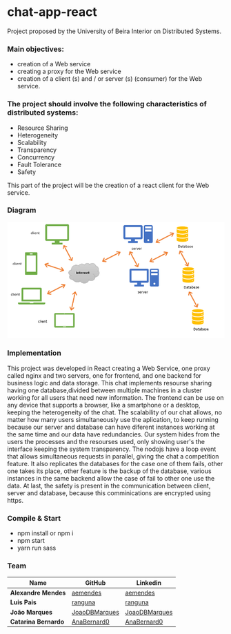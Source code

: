# chat-app-react
Project proposed by the University of Beira Interior on Distributed Systems.

### Main objectives:
- creation of a Web service
- creating a proxy for the Web service
- creation of a client (s) and / or server (s) (consumer) for the Web service.

### The project should involve the following characteristics of distributed systems:
- Resource Sharing
- Heterogeneity
- Scalability
- Transparency
- Concurrency
- Fault Tolerance
- Safety

This part of the project will be the creation of a react client for the Web service.

### Diagram

![alt text](Diagram_Webservice.png)


### Implementation 
This project was developed in React creating a Web Service, one proxy called nginx and two servers, one for frontend, and one backend for business logic and data storage. This chat implements resourse sharing having one database,divided between multiple machines in a cluster working for all users that need new information. The frontend can be use on any device that supports a browser, like a smartphone or a desktop, keeping the heterogeneity of the chat. The scalability of our chat allows, no matter how many users simultaneously use the aplication, to keep running because our server and database can have diferent instances working at the same time and our data have redundancies. Our system hides from the users the processes and the resourses used, only showing  user's the interface keeping the system transparency. The nodojs have a loop event that allows simultaneous requests in parallel, giving the chat a competition feature. It also replicates the databases for the case one of them fails, other one takes its place, other feature is the backup of the database, various instances in the same backend allow the case of fail to other one use the data. At last, the safety is present in the communication between client, server and database, because this comminications are encrypted using https.

### Compile & Start 
- npm install or npm i
- npm start
- yarn run sass

### Team

| Name                  | GitHub                                            | Linkedin                                           |
| --------------------- | ------------------------------------------------- | ------------------------------------------------- |
|  **Alexandre Mendes** | [aemendes](https://github.com/aemendes)           | [aemendes](https://www.linkedin.com/in/alexandre-mendes-84011a161) |
|      **Luis Pais**    | [ranguna](https://github.com/ranguna)             | [ranguna](https://www.linkedin.com/in/luis-pais-922246162) |
|    **João Marques**   | [JoaoDBMarques](https://github.com/JoaoDBMarques) | [JoaoDBMarques](https://www.linkedin.com/in/joão-marques-08575b150)              |
| **Catarina Bernardo** | [AnaBernard0](https://github.com/AnaBernard0)     | [AnaBernard0](https://www.linkedin.com/in/catarina-bernardo-03471b160) |

